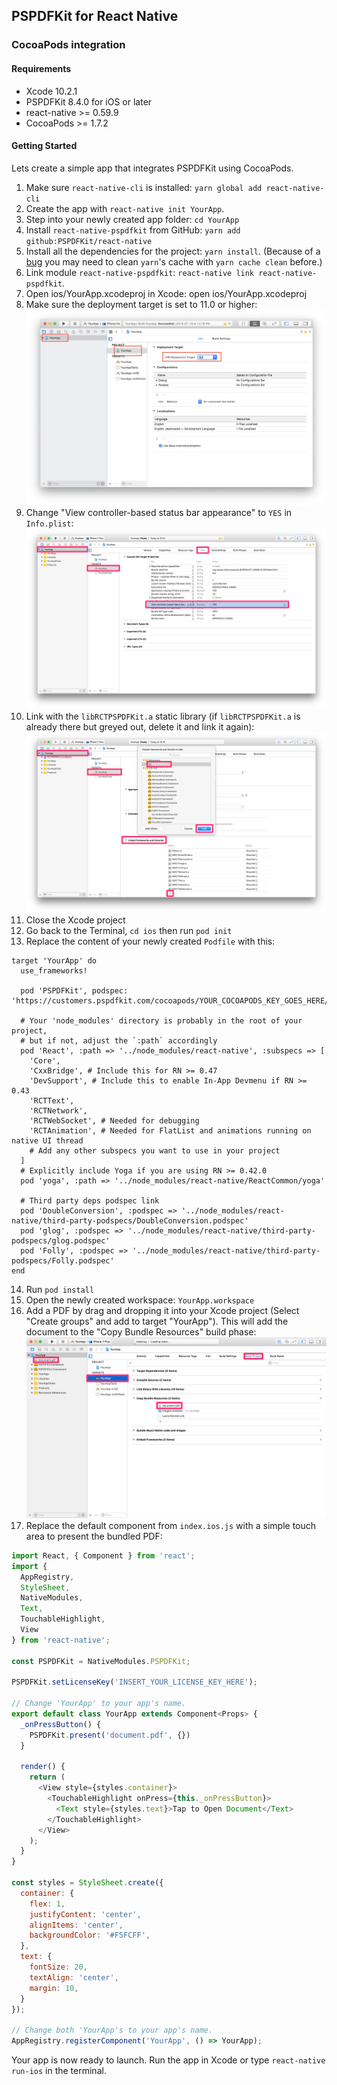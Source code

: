 ﻿## PSPDFKit for React Native

### CocoaPods integration

#### Requirements
- Xcode 10.2.1
- PSPDFKit 8.4.0 for iOS or later
- react-native >= 0.59.9
- CocoaPods >= 1.7.2

#### Getting Started

Lets create a simple app that integrates PSPDFKit using CocoaPods.

1. Make sure `react-native-cli` is installed: `yarn global add react-native-cli`
2. Create the app with `react-native init YourApp`.
3. Step into your newly created app folder: `cd YourApp`
4. Install `react-native-pspdfkit` from GitHub: `yarn add github:PSPDFKit/react-native`
5. Install all the dependencies for the project: `yarn install`. (Because of a [bug](https://github.com/yarnpkg/yarn/issues/2165) you may need to clean `yarn`'s cache with `yarn cache clean` before.)
6. Link module `react-native-pspdfkit`: `react-native link react-native-pspdfkit`.
7. Open ios/YourApp.xcodeproj in Xcode: open ios/YourApp.xcodeproj
8. Make sure the deployment target is set to 11.0 or higher: 
![Deployment Target](../screenshots/deployment-target.png)
9. Change "View controller-based status bar appearance" to `YES` in `Info.plist`:
    ![View Controller-Based Status Bar Appearance](screenshots/view-controller-based-status-bar-appearance.png)
10. Link with the `libRCTPSPDFKit.a` static library (if `libRCTPSPDFKit.a` is already there but greyed out, delete it and link it again):
    ![Linking Static Library](screenshots/linking-static-library.png)
11. Close the Xcode project
12. Go back to the Terminal, `cd ios` then run `pod init`
13. Replace the content of your newly created `Podfile` with this:

```podfile
target 'YourApp' do
  use_frameworks!

  pod 'PSPDFKit', podspec: 'https://customers.pspdfkit.com/cocoapods/YOUR_COCOAPODS_KEY_GOES_HERE/pspdfkit/latest.podspec'

  # Your 'node_modules' directory is probably in the root of your project,
  # but if not, adjust the `:path` accordingly
  pod 'React', :path => '../node_modules/react-native', :subspecs => [
    'Core',
    'CxxBridge', # Include this for RN >= 0.47
    'DevSupport', # Include this to enable In-App Devmenu if RN >= 0.43
    'RCTText',
    'RCTNetwork',
    'RCTWebSocket', # Needed for debugging
    'RCTAnimation', # Needed for FlatList and animations running on native UI thread
    # Add any other subspecs you want to use in your project
  ]
  # Explicitly include Yoga if you are using RN >= 0.42.0
  pod 'yoga', :path => '../node_modules/react-native/ReactCommon/yoga'

  # Third party deps podspec link
  pod 'DoubleConversion', :podspec => '../node_modules/react-native/third-party-podspecs/DoubleConversion.podspec'
  pod 'glog', :podspec => '../node_modules/react-native/third-party-podspecs/glog.podspec'
  pod 'Folly', :podspec => '../node_modules/react-native/third-party-podspecs/Folly.podspec'
end
```

14. Run `pod install`
15. Open the newly created workspace: `YourApp.workspace`
16. Add a PDF by drag and dropping it into your Xcode project (Select "Create groups" and add to target "YourApp"). This will add the document to the "Copy Bundle Resources" build phase: 
![Adding PDF](../screenshots/adding-pdf.png)
17. Replace the default component from `index.ios.js` with a simple touch area to present the bundled PDF:

```javascript
import React, { Component } from 'react';
import {
  AppRegistry,
  StyleSheet,
  NativeModules,
  Text,
  TouchableHighlight,
  View
} from 'react-native';

const PSPDFKit = NativeModules.PSPDFKit;

PSPDFKit.setLicenseKey('INSERT_YOUR_LICENSE_KEY_HERE');

// Change 'YourApp' to your app's name.
export default class YourApp extends Component<Props> {
  _onPressButton() {
    PSPDFKit.present('document.pdf', {})
  }
  
  render() {
    return (
      <View style={styles.container}>
        <TouchableHighlight onPress={this._onPressButton}>
          <Text style={styles.text}>Tap to Open Document</Text>
        </TouchableHighlight>
      </View>
    );
  }
}

const styles = StyleSheet.create({
  container: {
    flex: 1,
    justifyContent: 'center',
    alignItems: 'center',
    backgroundColor: '#F5FCFF',
  },
  text: {
    fontSize: 20,
    textAlign: 'center',
    margin: 10,
  }
});

// Change both 'YourApp's to your app's name.
AppRegistry.registerComponent('YourApp', () => YourApp);
```

Your app is now ready to launch. Run the app in Xcode or type `react-native run-ios` in the terminal.